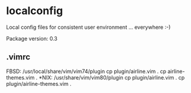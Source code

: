 # localconfig
Local config files for consistent user environment ... everywhere :-)

Package version: 0.3

## .vimrc
FBSD: /usr/local/share/vim/vim74/plugin
      cp plugin/airline.vim .
      cp airline-themes.vim .
*NIX: /usr/share/vim/vim80/plugin
      cp plugin/airline.vim .
      cp plugin/airline-themes.vim .
